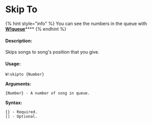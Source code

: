 # Skip To

{% hint style="info" %}
You can see the numbers in the queue with [**W!queue**](queue.md)****
{% endhint %}

#### Description:

Skips songs to song's position that you give.

#### Usage:

```
W!skipto {Number}
```

**Arguments:**

```
{Number} - A number of song in queue.
```

**Syntax:**

```
{} - Required.
[] - Optional.
```
